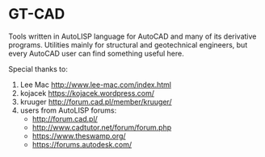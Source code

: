 # GT-CAD
Tools written in AutoLISP language for AutoCAD and many of its derivative programs. 
Utilities mainly for structural and geotechnical engineers, but every AutoCAD user can find something useful here.

Special thanks to:  
1. Lee Mac http://www.lee-mac.com/index.html  
1. kojacek https://kojacek.wordpress.com/  
1. kruuger http://forum.cad.pl/member/kruuger/  
1. users from AutoLISP forums:  
   * http://forum.cad.pl/  
   * http://www.cadtutor.net/forum/forum.php  
   * https://www.theswamp.org/  
   * https://forums.autodesk.com/
